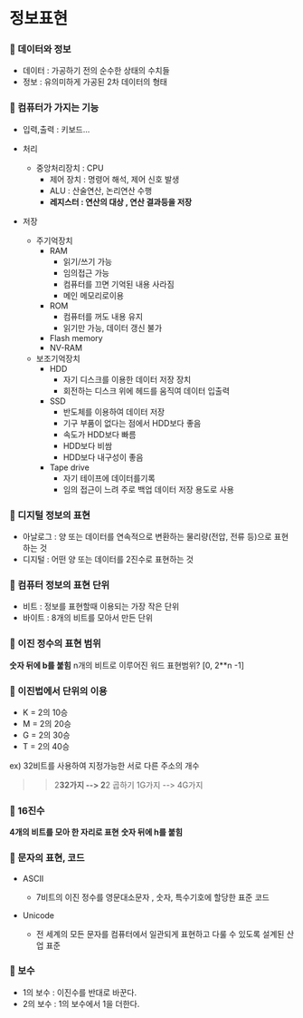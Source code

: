 #  정보표현


### :dart: 데이터와 정보
- 데이터 : 가공하기 전의 순수한 상태의 수치들
- 정보 : 유의미하게 가공된 2차 데이터의 형태

### :dart: 컴퓨터가 가지는 기능

- 입력,출력 : 키보드...
- 처리
  - 중앙처리장치 : CPU
    - 제어 장치 : 명령어 해석, 제어 신호 발생
    - ALU : 산술연산, 논리연산 수행
    - **레지스터 : 연산의 대상 , 연산 결과등을 저장**
    

- 저장
  - 주기억장치
    - RAM
      - 읽기/쓰기 가능
      - 임의접근 가능
      - 컴퓨터를 끄면 기억된 내용 사라짐 
      - 메인 메모리로이용
    - ROM
      - 컴퓨터를 꺼도 내용 유지
      - 읽기만 가능, 데이터 갱신 불가
    - Flash memory
    - NV-RAM
  - 보조기억장치
    - HDD
      - 자기 디스크를 이용한 데이터 저장 장치
      - 회전하는 디스크 위에 헤드를 움직여 데이터 입출력
    - SSD
      - 반도체를 이용하여 데이터 저장
      - 기구 부품이 없다는 점에서 HDD보다 좋음
      - 속도가 HDD보다 빠름
      - HDD보다 비쌈
      - HDD보다 내구성이 좋음
    - Tape drive 
      - 자기 테이프에 데이터를기록
      - 임의 접근이 느려 주로 백업 데이터 저장 용도로 사용
 
 
 

### :dart: 디지털 정보의 표현
- 아날로그 : 양 또는 데이터를 연속적으로 변환하는 물리량(전압, 전류 등)으로 표현 하는 것
- 디지털 : 어떤 양 또는 데이터를 2진수로 표현하는 것


### :dart: 컴퓨터 정보의 표현 단위
- 비트 : 정보를 표현할때 이용되는 가장 작은 단위
- 바이트 : 8개의 비트를 모아서 만든 단위


### :dart: 이진 정수의 표현 범위
**숫자 뒤에 b를 붙힘**
n개의 비트로 이루어진 워드 표현범위?
[0, 2**n -1]

### :dart: 이진법에서 단위의 이용
- K = 2의 10승
- M = 2의 20승
- G = 2의 30승
- T = 2의 40승

ex) 32비트를 사용하여 지정가능한 서로 다른 주소의 개수
> > 2**32가지 --> 2**2 곱하기 1G가지 --> 4G가지


### :dart: 16진수

**4개의 비트를 모아 한 자리로 표현**
**숫자 뒤에 h를 붙힘**

### :dart: 문자의 표현, 코드
- ASCII 
  - 7비트의 이진 정수를 영문대소문자 , 숫자, 특수기호에 할당한 표준 코드
  
- Unicode 
  - 전 세계의 모든 문자를 컴퓨터에서 일관되게 표현하고 다룰 수 있도록 설계된 산업 표준
  
  
### :dart: 보수
- 1의 보수 : 이진수를 반대로 바꾼다.
- 2의 보수 : 1의 보수에서 1을 더한다.



